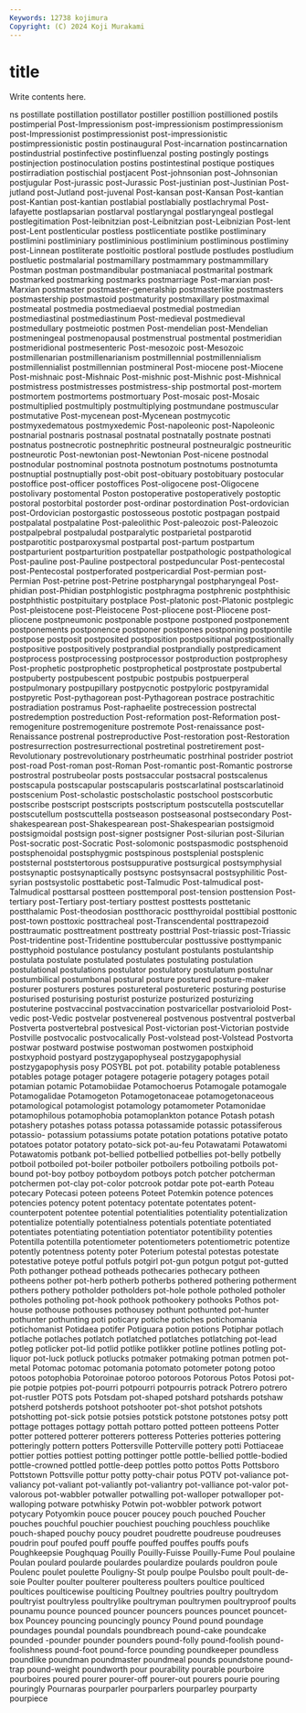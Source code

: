 ```yaml
---
Keywords: 12738 kojimura
Copyright: (C) 2024 Koji Murakami
---
```


# title

Write contents here.



ns postillate postillation postillator postiller
postillion postillioned postils postimperial Post-Impressionism post-impressionism postimpressionism post-Impressionist postimpressionist post-impressionistic
postimpressionistic postin postinaugural Post-incarnation postincarnation postindustrial postinfective postinfluenzal posting postingly
postings postinjection postinoculation postins postintestinal postique postiques postirradiation postischial postjacent
Post-johnsonian post-Johnsonian postjugular Post-jurassic post-Jurassic Post-justinian post-Justinian Post-jutland post-Jutland post-juvenal
Post-kansan post-Kansan Post-kantian post-Kantian post-kantian postlabial postlabially postlachrymal Post-lafayette postlapsarian
postlarval postlaryngal postlaryngeal postlegal postlegitimation Post-leibnitzian post-Leibnitzian post-Leibnizian Post-lent post-Lent
postlenticular postless postlicentiate postlike postliminary postlimini postliminiary postliminious postliminium postliminous
postliminy post-Linnean postliterate postloitic postloral postlude postludes postludium postluetic postmalarial
postmamillary postmammary postmammillary Postman postman postmandibular postmaniacal postmarital postmark postmarked
postmarking postmarks postmarriage Post-marxian post-Marxian postmaster postmaster-generalship postmasterlike postmasters postmastership
postmastoid postmaturity postmaxillary postmaximal postmeatal postmedia postmediaeval postmedial postmedian postmediastinal
postmediastinum Post-medieval postmedieval postmedullary postmeiotic postmen Post-mendelian post-Mendelian postmeningeal postmenopausal
postmenstrual postmental postmeridian postmeridional postmesenteric Post-mesozoic post-Mesozoic postmillenarian postmillenarianism postmillennial
postmillennialism postmillennialist postmillennian postmineral Post-miocene post-Miocene Post-mishnaic post-Mishnaic Post-mishnic post-Mishnic
post-Mishnical postmistress postmistresses postmistress-ship postmortal post-mortem postmortem postmortems postmortuary Post-mosaic
post-Mosaic postmultiplied postmultiply postmultiplying postmundane postmuscular postmutative Post-mycenean post-Mycenean postmycotic
postmyxedematous postmyxedemic Post-napoleonic post-Napoleonic postnarial postnaris postnasal postnatal postnatally postnate
postnati postnatus postnecrotic postnephritic postneural postneuralgic postneuritic postneurotic Post-newtonian post-Newtonian
Post-nicene postnodal postnodular postnominal postnota postnotum postnotums postnotumta postnuptial postnuptially
post-obit post-obituary postobituary postocular postoffice post-officer postoffices Post-oligocene post-Oligocene postolivary
postomental Poston postoperative postoperatively postoptic postoral postorbital postorder post-ordinar postordination
Post-ordovician post-Ordovician postorgastic postosseous postotic postpagan postpaid postpalatal postpalatine Post-paleolithic
Post-paleozoic post-Paleozoic postpalpebral postpaludal postparalytic postparietal postparotid postparotitic postparoxysmal postpartal
post-partum postpartum postparturient postparturition postpatellar postpathologic postpathological Post-pauline post-Pauline postpectoral
postpeduncular Post-pentecostal post-Pentecostal postperforated postpericardial Post-permian post-Permian Post-petrine post-Petrine postpharyngal
postpharyngeal Post-phidian post-Phidian postphlogistic postphragma postphrenic postphthisic postphthistic postpituitary postplace
Post-platonic post-Platonic postplegic Post-pleistocene post-Pleistocene Post-pliocene post-Pliocene post-pliocene postpneumonic postponable
postpone postponed postponement postponements postponence postponer postpones postponing postpontile postpose
postposit postposited postposition postpositional postpositionally postpositive postpositively postprandial postprandially postpredicament
postprocess postprocessing postprocessor postproduction postprophesy Post-prophetic postprophetic postprophetical postprostate postpubertal
postpuberty postpubescent postpubic postpubis postpuerperal postpulmonary postpupillary postpycnotic postpyloric postpyramidal
postpyretic Post-pythagorean post-Pythagorean postrace postrachitic postradiation postramus Post-raphaelite postrecession postrectal
postredemption postreduction Post-reformation post-Reformation post-remogeniture postremogeniture postremote Post-renaissance post-Renaissance postrenal
postreproductive Post-restoration post-Restoration postresurrection postresurrectional postretinal postretirement post-Revolutionary postrevolutionary postrheumatic
postrhinal postrider postriot post-road Post-roman post-Roman Post-romantic post-Romantic postrorse postrostral
postrubeolar posts postsaccular postsacral postscalenus postscapula postscapular postscapularis postscarlatinal postscarlatinoid
postscenium Post-scholastic postscholastic postschool postscorbutic postscribe postscript postscripts postscriptum postscutella
postscutellar postscutellum postscuttella postseason postseasonal postsecondary Post-shakespearean post-Shakespearean post-Shakespearian postsigmoid
postsigmoidal postsign post-signer postsigner Post-silurian post-Silurian Post-socratic post-Socratic Post-solomonic postspasmodic
postsphenoid postsphenoidal postsphygmic postspinous postsplenial postsplenic poststernal poststertorous postsuppurative postsurgical
postsymphysial postsynaptic postsynaptically postsync postsynsacral postsyphilitic Post-syrian postsystolic posttabetic post-Talmudic
Post-talmudical post-Talmudical posttarsal postteen posttemporal post-tension posttension Post-tertiary post-Tertiary post-tertiary
posttest posttests posttetanic postthalamic Post-theodosian postthoracic postthyroidal posttibial posttonic post-town
posttoxic posttracheal post-Transcendental posttrapezoid posttraumatic posttreatment posttreaty posttrial Post-triassic post-Triassic
Post-tridentine post-Tridentine posttubercular posttussive posttympanic posttyphoid postulance postulancy postulant postulants
postulantship postulata postulate postulated postulates postulating postulation postulational postulations postulator
postulatory postulatum postulnar postumbilical postumbonal postural posture postured posture-maker posturer
posturers postures postureteral postureteric posturing posturise posturised posturising posturist posturize
posturized posturizing postuterine postvaccinal postvaccination postvaricellar postvarioloid Post-vedic post-Vedic postvelar
postvenereal postvenous postventral postverbal Postverta postvertebral postvesical Post-victorian post-Victorian postvide
Postville postvocalic postvocalically Post-volstead post-Volstead Postvorta postwar postward postwise postwoman
postwomen postxiphoid postxyphoid postyard postzygapophyseal postzygapophysial postzygapophysis posy POSYBL pot
pot. potability potable potableness potables potage potager potagere potagerie potagery
potages potail potamian potamic Potamobiidae Potamochoerus Potamogale potamogale Potamogalidae Potamogeton
Potamogetonaceae potamogetonaceous potamological potamologist potamology potamometer Potamonidae potamophilous potamophobia potamoplankton
potance Potash potash potashery potashes potass potassa potassamide potassic potassiferous
potassio- potassium potassiums potate potation potations potative potato potatoes potator
potatory potato-sick pot-au-feu Potawatami Potawatomi Potawatomis potbank pot-bellied potbellied potbellies
pot-belly potbelly potboil potboiled pot-boiler potboiler potboilers potboiling potboils pot-bound
pot-boy potboy potboydom potboys potch potcher potcherman potchermen pot-clay pot-color
potcrook potdar pote pot-earth Poteau potecary Potecasi poteen poteens Poteet
Potemkin potence potences potencies potency potent potentacy potentate potentates potent-counterpotent
potentee potential potentialities potentiality potentialization potentialize potentially potentialness potentials potentiate
potentiated potentiates potentiating potentiation potentiator potentibility potenties Potentilla potentilla potentiometer
potentiometers potentiometric potentize potently potentness potenty poter Poterium potestal potestas
potestate potestative poteye potful potfuls potgirl pot-gun potgun potgut pot-gutted
Poth pothanger pothead potheads pothecaries pothecary potheen potheens pother pot-herb
potherb potherbs pothered pothering potherment pothers pothery potholder potholders pot-hole
pothole potholed potholer potholes potholing pot-hook pothook pothookery pothooks Pothos
pot-house pothouse pothouses pothousey pothunt pothunted pot-hunter pothunter pothunting poti
poticary potiche potiches potichomania potichomanist Potidaea potifer Potiguara potion potions
Potiphar potlach potlache potlaches potlatch potlatched potlatches potlatching pot-lead potleg
potlicker pot-lid potlid potlike potlikker potline potlines potling pot-liquor pot-luck
potluck potlucks potmaker potmaking potman potmen pot-metal Potomac potomac potomania
potomato potometer potong potoo potoos potophobia Potoroinae potoroo potoroos Potorous
Potos Potosi pot-pie potpie potpies pot-pourri potpourri potpourris potrack Potrero
potrero pot-rustler POTS pots Potsdam pot-shaped potshard potshards potshaw potsherd
potsherds potshoot potshooter pot-shot potshot potshots potshotting pot-sick potsie potsies
potstick potstone potstones potsy pott pottage pottages pottagy pottah pottaro
potted potteen potteens Potter potter pottered potterer potterers potteress Potteries
potteries pottering potteringly pottern potters Pottersville Potterville pottery potti Pottiaceae
pottier potties pottiest potting pottinger pottle pottle-bellied pottle-bodied pottle-crowned pottled
pottle-deep pottles potto pottos Potts Pottsboro Pottstown Pottsville pottur potty
potty-chair potus POTV pot-valiance pot-valiancy pot-valiant pot-valiantly pot-valiantry pot-valliance pot-valor
pot-valorous pot-wabbler potwaller potwalling pot-walloper potwalloper pot-walloping potware potwhisky Potwin
pot-wobbler potwork potwort potycary Potyomkin pouce poucer poucey pouch pouched
Poucher pouches pouchful pouchier pouchiest pouching pouchless pouchlike pouch-shaped pouchy
poucy poudret poudrette poudreuse poudreuses poudrin pouf poufed pouff pouffe
pouffed pouffes pouffs poufs Poughkeepsie Poughquag Pouilly Pouilly-Fuisse Pouilly-Fume Poul
poulaine Poulan poulard poularde poulardes poulardize poulards pouldron poule Poulenc
poulet poulette Pouligny-St poulp poulpe Poulsbo poult poult-de-soie Poulter poulter
poulterer poulteress poulters poultice poulticed poultices poulticewise poulticing Poultney poultries
poultry poultrydom poultryist poultryless poultrylike poultryman poultrymen poultryproof poults pounamu
pounce pounced pouncer pouncers pounces pouncet pouncet-box Pouncey pouncing pouncingly
pouncy Pound pound poundage poundages poundal poundals poundbreach pound-cake poundcake
pounded -pounder pounder pounders pound-folly pound-foolish pound-foolishness pound-foot pound-force pounding
poundkeeper poundless poundlike poundman poundmaster poundmeal pounds poundstone pound-trap pound-weight
poundworth pour pourability pourable pourboire pourboires poured pourer pourer-off pourer-out
pourers pourie pouring pouringly Pournaras pourparler pourparlers pourparley pourparty pourpiece
